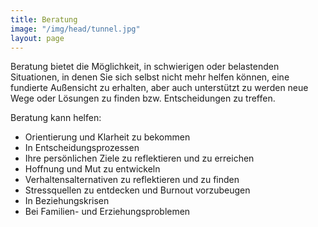 ```yaml
---
title: Beratung
image: "/img/head/tunnel.jpg"
layout: page
---
```


Beratung bietet die Möglichkeit, in schwierigen oder belastenden Situationen, in denen Sie sich selbst nicht mehr helfen können, eine fundierte Außensicht zu erhalten, aber auch unterstützt zu werden neue Wege oder Lösungen zu finden bzw. Entscheidungen zu treffen.

Beratung kann helfen:

* Orientierung und Klarheit zu bekommen
* In Entscheidungsprozessen
* Ihre persönlichen Ziele zu reflektieren und zu erreichen
* Hoffnung und Mut zu entwickeln
* Verhaltensalternativen zu reflektieren und zu finden
* Stressquellen zu entdecken und Burnout vorzubeugen
* In Beziehungskrisen
* Bei Familien- und Erziehungsproblemen